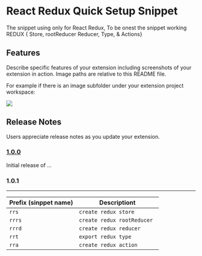 # React Redux Quick Setup Snippet 

The snippet using only for React Redux, To be onest the snippet working REDUX { Store, rootReducer Reducer, Type, & Actions}

## Features

Describe specific features of your extension including screenshots of your extension in action. Image paths are relative to this README file.

For example if there is an image subfolder under your extension project workspace:

![](images/vs_code_extention.gif)
	

## Release Notes

Users appreciate release notes as you update your extension.

### [**1.0.0**](https://github.com/tawhidjony/react-redux-vs-code-snippets)

Initial release of ...

### 1.0.1



----
| Prefix (sinppet name) | Descriptiont |
|----------|----------------------------------|
| `rrs`	   | 	`create redux store ` |
| `rrrs`   |	`create redux rootReducer ` |
| `rrrd`   |	`create redux reducer ` |
| `rrt`	   |	`export redux type ` |
| `rra`    |	`create redux action ` |